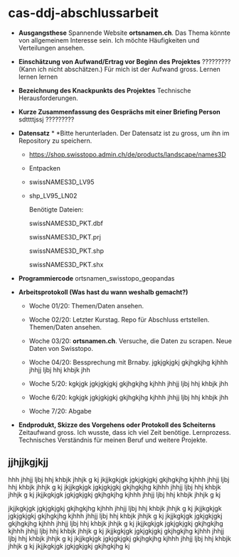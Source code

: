 # cas-ddj-abschlussarbeit

* **Ausgangsthese**
  Spannende Website **ortsnamen.ch**. Das Thema könnte von allgemeinem Interesse sein. Ich möchte Häufigkeiten und Verteilungen ansehen. 
  
* **Einschätzung von Aufwand/Ertrag vor Beginn des Projektes**
  ????????? (Kann ich nicht abschätzen.)  Für mich ist der Aufwand gross. Lernen lernen lernen
  
* **Bezeichnung des Knackpunkts des Projektes**
  Technische Herausforderungen.
  
* **Kurze Zusammenfassung des Gesprächs mit einer Briefing Person**
  sdttttjssj ?????????
  
* **Datensatz** * *Bitte herunterladen. Der Datensatz ist zu gross, um ihn im Repository zu speichern.
  * https://shop.swisstopo.admin.ch/de/products/landscape/names3D
  
  * Entpacken
  
  * swissNAMES3D_LV95
  
  * shp_LV95_LN02
  
      Benötigte Dateien:
  
      swissNAMES3D_PKT.dbf
  
      swissNAMES3D_PKT.prj
  
      swissNAMES3D_PKT.shp
  
      swissNAMES3D_PKT.shx
  
  
* **Programmiercode** ortsnamen_swisstopo_geopandas

* **Arbeitsprotokoll (Was hast du wann weshalb gemacht?)**
  
  * Woche 01/20: Themen/Daten ansehen.
  
  * Woche 02/20: Letzter Kurstag. Repo für Abschluss ertstellen. Themen/Daten ansehen.
  
  * Woche 03/20: **ortsnamen.ch**. Versuche, die Daten zu scrapen. Neue Daten von Swisstopo.
  
  * Woche 04/20: Bessprechung mit Brnaby. jgkjgkjgkj gkjhgkjhg kjhhh jhhjj ljbj hhj khbjk jhh
  
  * Woche 5/20: kgkjgk jgkjgkjgkj gkjhgkjhg kjhhh jhhjj ljbj hhj khbjk jhh
  
  * Woche 6/20: kgkjgk jgkjgkjgkj gkjhgkjhg kjhhh jhhjj ljbj hhj khbjk jhh
  
  * Woche 7/20: Abgabe

  
* **Endprodukt, Skizze des Vorgehens oder Protokoll des Scheiterns**
  Zeitaufwand gross. Ich wusste, dass ich viel Zeit benötige. Lernprozess. Technisches Verständnis für meinen Beruf und weitere Projekte.
  
  
  
  
## jjhjjkgjkjj
hhh jhhjj ljbj hhj khbjk jhhjk g kj jkjjkgkjgk jgkjgkjgkj gkjhgkjhg kjhhh jhhjj ljbj hhj khbjk jhhjk g kj jkjjkgkjgk jgkjgkjgkj gkjhgkjhg kjhhh jhhjj ljbj hhj khbjk jhhjk g kj jkjjkgkjgk jgkjgkjgkj gkjhgkjhg kjhhh jhhjj ljbj hhj khbjk jhhjk g kj

jkjjkgkjgk jgkjgkjgkj gkjhgkjhg kjhhh jhhjj ljbj hhj khbjk jhhjk g kj jkjjkgkjgk jgkjgkjgkj gkjhgkjhg kjhhh jhhjj ljbj hhj khbjk jhhjk g kj jkjjkgkjgk jgkjgkjgkj gkjhgkjhg kjhhh jhhjj ljbj hhj khbjk jhhjk g kj jkjjkgkjgk jgkjgkjgkj gkjhgkjhg kjhhh jhhjj ljbj hhj khbjk jhhjk g kj jkjjkgkjgk jgkjgkjgkj gkjhgkjhg kjhhh jhhjj ljbj hhj khbjk jhhjk g kj jkjjkgkjgk jgkjgkjgkj gkjhgkjhg kjhhh jhhjj ljbj hhj khbjk jhhjk g kj jkjjkgkjgk jgkjgkjgkj gkjhgkjhg kj

